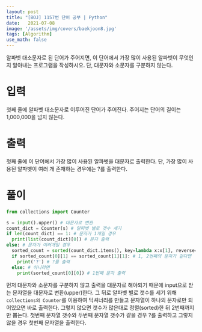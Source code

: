 ```yaml
---
layout: post
title: "[BOJ] 1157번 단어 공부 | Python"
date:   2021-07-08
image: '/assets/img/covers/baekjoon8.jpg'
tags: [Algorithm]
use_math: false
---
```

알파벳 대소문자로 된 단어가 주어지면, 이 단어에서 가장 많이 사용된 알파벳이 무엇인지 알아내는 프로그램을 작성하시오. 단, 대문자와 소문자를 구분하지 않는다.

<!--more-->

# 입력
첫째 줄에 알파벳 대소문자로 이루어진 단어가 주어진다. 주어지는 단어의 길이는 1,000,000을 넘지 않는다.

# 출력
첫째 줄에 이 단어에서 가장 많이 사용된 알파벳을 대문자로 출력한다. 단, 가장 많이 사용된 알파벳이 여러 개 존재하는 경우에는 ?를 출력한다.

# 풀이
```python
from collections import Counter

s = input().upper() # 대문자로 변환
count_dict = Counter(s) # 알파벳 별로 갯수 세기
if len(count_dict) == 1: # 문자가 1개일 경우
  print(list(count_dict)[0]) # 문자 출력
else: # 문자가 여러개일 경우
  sorted_count = sorted(count_dict.items(), key=lambda x:x[1], reverse=True)[:2] # 갯수가 많은 순대로 정렬한 뒤 앞에서 2번째(문자가 갯수가 많은 1, 2번쨰)까지 추출
  if sorted_count[0][1] == sorted_count[1][1]: # 1, 2번째의 문자가 같다면
    print('?') # ?를 출력
  else: # 아니라면
    print(sorted_count[0][0]) # 1번째 문자 출력
```

먼저 대문자와 소문자를 구분하지 않고 출력을 대문자로 해야되기 때문에 input으로 받는 문자열을 대문자로 변환(upper)한다. 그 뒤로 알파벳 별로 갯수를 세기 위해 `collections의 Counter`를 이용하여 딕셔너리를 만들고 문자열이 하나의 문자로만 되어있으면 바로 출력한다. 그렇지 않으면 갯수가 많은대로 정렬(sorted)한 뒤 2번째까지만 뽑는다. 첫번째 문자열 갯수와 두번째 문자열 갯수가 같을 경우 ?를 출력하고 그렇지 않을 경우 첫번째 문자열을 출력한다.
